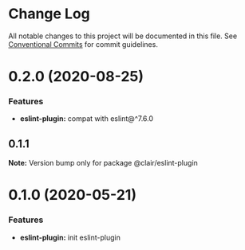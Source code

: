 # Change Log

All notable changes to this project will be documented in this file.
See [Conventional Commits](https://conventionalcommits.org) for commit guidelines.

# 0.2.0 (2020-08-25)


### Features

* **eslint-plugin:** compat with eslint@^7.6.0



## 0.1.1

**Note:** Version bump only for package @clair/eslint-plugin





# 0.1.0 (2020-05-21)


### Features

* **eslint-plugin:** init eslint-plugin
